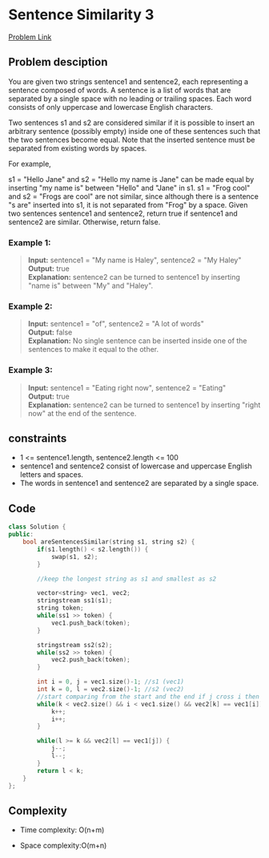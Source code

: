 # Sentence Similarity 3

[Problem Link](https://leetcode.com/problems/sentence-similarity-iii/description/?envType=daily-question&envId=2024-10-06)

## Problem desciption 
You are given two strings sentence1 and sentence2, each representing a sentence composed of words. A sentence is a list of words that are separated by a single space with no leading or trailing spaces. Each word consists of only uppercase and lowercase English characters.

Two sentences s1 and s2 are considered similar if it is possible to insert an arbitrary sentence (possibly empty) inside one of these sentences such that the two sentences become equal. Note that the inserted sentence must be separated from existing words by spaces.

For example,

s1 = "Hello Jane" and s2 = "Hello my name is Jane" can be made equal by inserting "my name is" between "Hello" and "Jane" in s1.
s1 = "Frog cool" and s2 = "Frogs are cool" are not similar, since although there is a sentence "s are" inserted into s1, it is not separated from "Frog" by a space.
Given two sentences sentence1 and sentence2, return true if sentence1 and sentence2 are similar. Otherwise, return false.

### Example 1:

> **Input:** sentence1 = "My name is Haley", sentence2 = "My Haley"<br>
**Output:** true<br>
**Explanation:**
sentence2 can be turned to sentence1 by inserting "name is" between "My" and "Haley".<br>

### Example 2:
> **Input:** sentence1 = "of", sentence2 = "A lot of words"<br>
**Output:** false<br>
**Explanation:**
No single sentence can be inserted inside one of the sentences to make it equal to the other.<br>

### Example 3:
> **Input:** sentence1 = "Eating right now", sentence2 = "Eating"<br>
**Output:** true<br>
**Explanation:**
sentence2 can be turned to sentence1 by inserting "right now" at the end of the sentence.<br>


## constraints
* 1 <= sentence1.length, sentence2.length <= 100
* sentence1 and sentence2 consist of lowercase and uppercase English letters and spaces.
* The words in sentence1 and sentence2 are separated by a single space.

## Code
```cpp
class Solution {
public:
    bool areSentencesSimilar(string s1, string s2) {
        if(s1.length() < s2.length()) {
            swap(s1, s2);
        }

        //keep the longest string as s1 and smallest as s2

        vector<string> vec1, vec2;
        stringstream ss1(s1);
        string token;
        while(ss1 >> token) {
            vec1.push_back(token);
        }

        stringstream ss2(s2);
        while(ss2 >> token) {
            vec2.push_back(token);
        }

        int i = 0, j = vec1.size()-1; //s1 (vec1)
        int k = 0, l = vec2.size()-1; //s2 (vec2)
        //start comparing from the start and the end if j cross i then we can add sentence in between to make it to sentence 2 or else we cant 
        while(k < vec2.size() && i < vec1.size() && vec2[k] == vec1[i]) {
            k++;
            i++;
        }

        while(l >= k && vec2[l] == vec1[j]) {
            j--;
            l--;
        }
        return l < k;
    }
};
```

## Complexity
- Time complexity: O(n+m)

- Space complexity:O(m+n)
